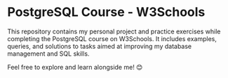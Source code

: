 <h1>PostgreSQL Course - W3Schools</h1>
This repository contains my personal project and practice exercises while completing the PostgreSQL course on W3Schools.
It includes examples, queries, and solutions to tasks aimed at improving my database management and SQL skills.

Feel free to explore and learn alongside me! 😊

